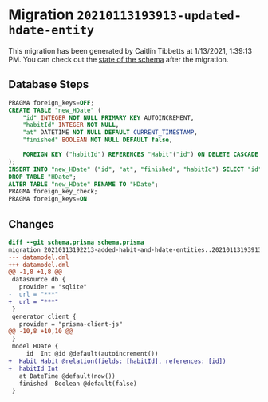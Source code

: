 # Migration `20210113193913-updated-hdate-entity`

This migration has been generated by Caitlin Tibbetts at 1/13/2021, 1:39:13 PM.
You can check out the [state of the schema](./schema.prisma) after the migration.

## Database Steps

```sql
PRAGMA foreign_keys=OFF;
CREATE TABLE "new_HDate" (
    "id" INTEGER NOT NULL PRIMARY KEY AUTOINCREMENT,
    "habitId" INTEGER NOT NULL,
    "at" DATETIME NOT NULL DEFAULT CURRENT_TIMESTAMP,
    "finished" BOOLEAN NOT NULL DEFAULT false,

    FOREIGN KEY ("habitId") REFERENCES "Habit"("id") ON DELETE CASCADE ON UPDATE CASCADE
);
INSERT INTO "new_HDate" ("id", "at", "finished", "habitId") SELECT "id", "at", "finished", "habitId" FROM "HDate";
DROP TABLE "HDate";
ALTER TABLE "new_HDate" RENAME TO "HDate";
PRAGMA foreign_key_check;
PRAGMA foreign_keys=ON
```

## Changes

```diff
diff --git schema.prisma schema.prisma
migration 20210113192213-added-habit-and-hdate-entities..20210113193913-updated-hdate-entity
--- datamodel.dml
+++ datamodel.dml
@@ -1,8 +1,8 @@
 datasource db {
   provider = "sqlite"
-  url = "***"
+  url = "***"
 }
 generator client {
   provider = "prisma-client-js"
@@ -10,8 +10,10 @@
 }
 model HDate {
     id  Int @id @default(autoincrement())
+  Habit Habit @relation(fields: [habitId], references: [id])
+  habitId Int
   at DateTime @default(now())
   finished  Boolean @default(false)
 }
```


